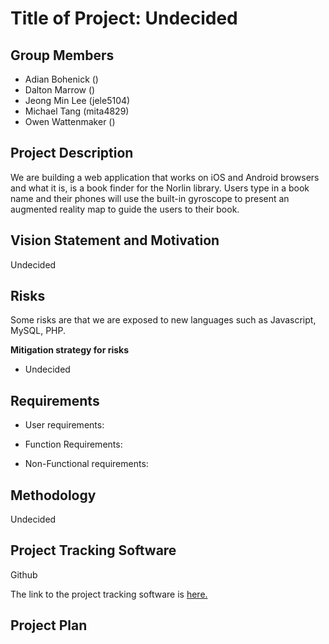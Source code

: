 # Title of Project: Undecided

## Group Members

- Adian Bohenick  ()
- Dalton Marrow  ()
- Jeong Min Lee  (jele5104)
- Michael Tang  (mita4829)
- Owen Wattenmaker  ()


## Project Description

We are building a web application that works on iOS and Android browsers and what it is, is a book finder for the Norlin library. Users type in a book name and their phones will use the built-in gyroscope to present an augmented reality map to guide the users to their book.


## Vision Statement and Motivation

Undecided


## Risks

Some risks are that we are exposed to new languages such as Javascript, MySQL, PHP.

**Mitigation strategy for risks**
- Undecided


## Requirements

- User requirements:

- Function Requirements:

- Non-Functional requirements:


## Methodology

Undecided


## Project Tracking Software

Github

The link to the project tracking software is [here.](https://github.com/mita4829/Project3308.git)


## Project Plan
